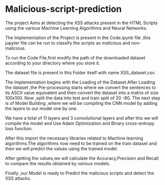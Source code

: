 # Malicious-script-prediction

The project Aims at detecting the XSS attacks present in the HTML Scripts using the various Machine Learning Algorithms and Neural Networks.

The Implementation of the Project is present in the Code.ipynb file ,this jupyter file can be run to classify the scripts as malicious and non-malicious.

To run the Code File,first modify the path of the downloaded dataset according to your directory where you store it.

The dataset file is present in this Folder itself with name XSS_dataset.csv.

The Implementation begins with the Loading of the Dataset.After Loading the dataset ,the Pre-processing starts where we convert the sentences to its ASCII value equivalent and then convert the dataset into a matrix of size 100x100.
Now ,split the data into test and train split of 20 -80.
The next step is of Model Building ,where we will be compiling the CNN model by adding the layers to our model one by one.

We have a total of 11 layers and 3 convolutional layers and after this we will compile the model and  Use Adam Optimization and Binary cross-entropy loss function.

After this import the necessary libraries related to Machine learning algorithms.The algorithms now need to be trained on the train dataset and then we will predict the values using the trained model.

After getting the values,we will calculate the Accuracy,Precision and Recall to compare the results obtained by various models.

Finally ,our Model is ready to Predict the malicious scripts and detect the XSS attacks.
